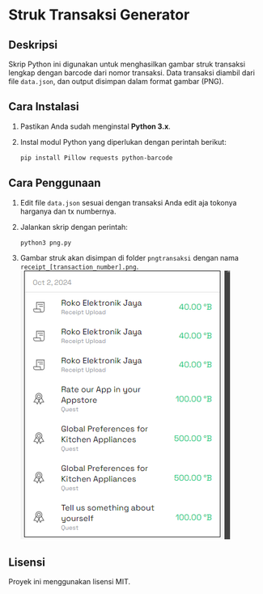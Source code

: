 # Struk Transaksi Generator

## Deskripsi
Skrip Python ini digunakan untuk menghasilkan gambar struk transaksi lengkap dengan barcode dari nomor transaksi. Data transaksi diambil dari file `data.json`, dan output disimpan dalam format gambar (PNG).

## Cara Instalasi
1. Pastikan Anda sudah menginstal **Python 3.x**.
2. Instal modul Python yang diperlukan dengan perintah berikut:

   ```bash
   pip install Pillow requests python-barcode
   ```
   
## Cara Penggunaan
1. Edit file `data.json` sesuai dengan transaksi Anda edit aja tokonya harganya dan tx numbernya.
2. Jalankan skrip dengan perintah:

   ```bash
   python3 png.py
   ```

3. Gambar struk akan disimpan di folder `pngtransaksi` dengan nama `receipt_[transaction_number].png`.
![alt text](image.png)

## Lisensi
Proyek ini menggunakan lisensi MIT.
